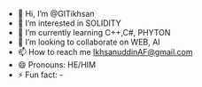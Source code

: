 - 👋 Hi, I’m @GITikhsan
- 👀 I’m interested in SOLIDITY
- 🌱 I’m currently learning C++,C#, PHYTON
- 💞️ I’m looking to collaborate on WEB, AI
- 📫 How to reach me IkhsanuddinAF@gmail.com
- 😄 Pronouns: HE/HIM
- ⚡ Fun fact: -

<!---
GITikhsan/GITikhsan is a ✨ special ✨ repository because its `README.md` (this file) appears on your GitHub profile.
You can click the Preview link to take a look at your changes.
--->
